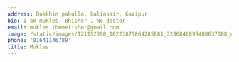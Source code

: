 ```yaml
---
address: Dokkhin pakulla, kaliakair, Gazipur
bio: I am mukles. Bhisher 1 No doctor
email: mukles.themefisher@gmail.com
image: /static/images/121152390_10223879864285681_3286846895408637308_n.jpeg
phone: '01641146789'
title: Mokles
---
```

